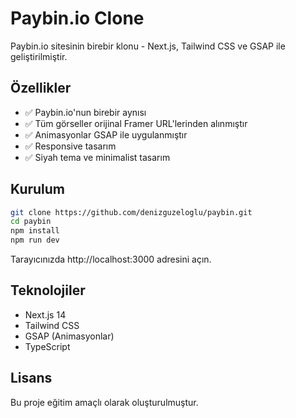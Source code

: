 # Paybin.io Clone

Paybin.io sitesinin birebir klonu - Next.js, Tailwind CSS ve GSAP ile geliştirilmiştir.

## Özellikler

- ✅ Paybin.io'nun birebir aynısı
- ✅ Tüm görseller orijinal Framer URL'lerinden alınmıştır
- ✅ Animasyonlar GSAP ile uygulanmıştır
- ✅ Responsive tasarım
- ✅ Siyah tema ve minimalist tasarım

## Kurulum

```bash
git clone https://github.com/denizguzeloglu/paybin.git
cd paybin
npm install
npm run dev
```

Tarayıcınızda http://localhost:3000 adresini açın.

## Teknolojiler

- Next.js 14
- Tailwind CSS
- GSAP (Animasyonlar)
- TypeScript

## Lisans

Bu proje eğitim amaçlı olarak oluşturulmuştur.